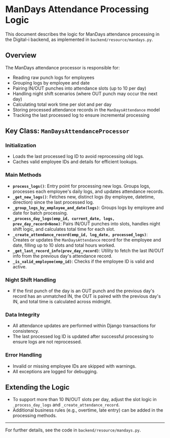 # ManDays Attendance Processing Logic

This document describes the logic for ManDays attendance processing in the Digital-i backend, as implemented in `backend/resource/mandays.py`.

## Overview

The ManDays attendance processor is responsible for:
- Reading raw punch logs for employees
- Grouping logs by employee and date
- Pairing IN/OUT punches into attendance slots (up to 10 per day)
- Handling night shift scenarios (where OUT punch may occur the next day)
- Calculating total work time per slot and per day
- Storing processed attendance records in the `ManDaysAttendance` model
- Tracking the last processed log to ensure incremental processing

## Key Class: `ManDaysAttendanceProcessor`

### Initialization

- Loads the last processed log ID to avoid reprocessing old logs.
- Caches valid employee IDs and details for efficient lookups.

### Main Methods

- **`process_logs()`**: Entry point for processing new logs. Groups logs, processes each employee's daily logs, and updates attendance records.
- **`_get_new_logs()`**: Fetches new, distinct logs (by employee, datetime, direction) since the last processed log.
- **`_group_logs_by_employee_and_date(logs)`**: Groups logs by employee and date for batch processing.
- **`_process_day_logs(emp_id, current_date, logs, prev_day_record=None)`**: Pairs IN/OUT punches into slots, handles night shift logic, and calculates total time for each slot.
- **`_create_attendance_record(emp_id, log_date, processed_logs)`**: Creates or updates the `ManDaysAttendance` record for the employee and date, filling up to 10 slots and total hours worked.
- **`_get_last_record_info(prev_day_record)`**: Utility to fetch the last IN/OUT info from the previous day's attendance record.
- **`_is_valid_employee(emp_id)`**: Checks if the employee ID is valid and active.

### Night Shift Handling

- If the first punch of the day is an OUT punch and the previous day's record has an unmatched IN, the OUT is paired with the previous day's IN, and total time is calculated across midnight.

### Data Integrity

- All attendance updates are performed within Django transactions for consistency.
- The last processed log ID is updated after successful processing to ensure logs are not reprocessed.

### Error Handling

- Invalid or missing employee IDs are skipped with warnings.
- All exceptions are logged for debugging.

## Extending the Logic

- To support more than 10 IN/OUT slots per day, adjust the slot logic in `_process_day_logs` and `_create_attendance_record`.
- Additional business rules (e.g., overtime, late entry) can be added in the processing methods.

---

For further details, see the code in `backend/resource/mandays.py`.